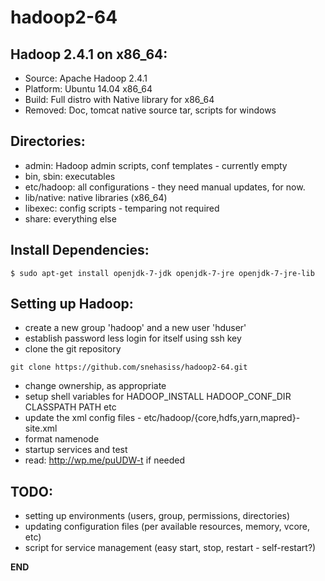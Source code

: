 hadoop2-64
==========


Hadoop 2.4.1 on x86_64:
-----------------------

* Source:   Apache Hadoop 2.4.1
* Platform: Ubuntu 14.04 x86_64
* Build:    Full distro with Native library for x86_64
* Removed:  Doc, tomcat native source tar, scripts for windows


Directories:
------------

* admin: Hadoop admin scripts, conf templates - currently empty
* bin, sbin: executables
* etc/hadoop: all configurations - they need manual updates, for now.
* lib/native: native libraries (x86_64)
* libexec: config scripts - temparing not required
* share: everything else 


Install Dependencies:
---------------------------

```
$ sudo apt-get install openjdk-7-jdk openjdk-7-jre openjdk-7-jre-lib
```


Setting up Hadoop:
------------------

* create a new group 'hadoop' and a new user 'hduser'
* establish password less login for itself using ssh key
* clone the git repository
```
git clone https://github.com/snehasiss/hadoop2-64.git
```
* change ownership, as appropriate
* setup shell variables for HADOOP_INSTALL HADOOP_CONF_DIR CLASSPATH PATH etc
* update the xml config files - etc/hadoop/{core,hdfs,yarn,mapred}-site.xml
* format namenode
* startup services and test
* read: http://wp.me/puUDW-t if needed


TODO:
-----

* setting up environments (users, group, permissions, directories)
* updating configuration files (per available resources, memory, vcore, etc)
* script for service management (easy start, stop, restart - self-restart?)

__END__
